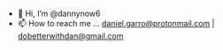 - 👋 Hi, I’m @dannynow6
- 📫 How to reach me ... daniel.garro@protonmail.com | dobetterwithdan@gmail.com 


<!---
dannynow6/dannynow6 is a ✨ special ✨ repository because its `README.md` (this file) appears on your GitHub profile.
You can click the Preview link to take a look at your changes.
--->
